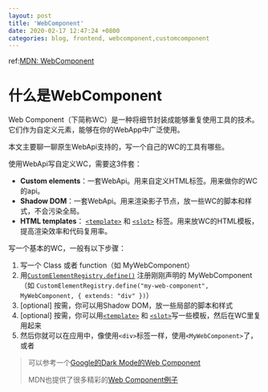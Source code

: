 ```yaml
---
layout: post
title: 'WebComponent'
date: 2020-02-17 12:47:24 +0800
categories: blog, frontend, webcomponent,customcomponent
---
```


ref:[MDN: WebComponent](https://developer.mozilla.org/en-US/docs/Web/Web_Components)

# 什么是WebComponent

Web Component（下简称WC）是一种将细节封装成能够重复使用工具的技术。它们作为自定义元素，能够在你的WebApp中广泛使用。

本文主要聊一聊原生WebApi支持的，写一个自己的WC的工具有哪些。

使用WebApi写自定义WC，需要这3件套：

* **Custom elements**：一套WebApi。用来自定义HTML标签。用来做你的WC的api。
* **Shadow DOM**：一套WebApi。用来渲染影子节点，放一些WC的脚本和样式，不会污染全局。
* **HTML templates**： [`<template>`](https://developer.mozilla.org/en-US/docs/Web/HTML/Element/template) 和 [`<slot>`](https://developer.mozilla.org/en-US/docs/Web/HTML/Element/slot) 标签。用来放WC的HTML模板，提高渲染效率和代码复用率。

写一个基本的WC，一般有以下步骤：

1. 写一个 Class 或者 function（如 MyWebComponent）
2. 用[`CustomElementRegistry.define()`](https://developer.mozilla.org/en-US/docs/Web/API/CustomElementRegistry/define) 注册刚刚声明的 MyWebComponent（如 `CustomElementRegistry.define("my-web-component", MyWebComponent, { extends: "div" })`）
3. [optional] 按需，你可以用Shadow DOM，放一些局部的脚本和样式
4. [optional] 按需，你可以用[`<template>`](https://developer.mozilla.org/en-US/docs/Web/HTML/Element/template) 和 [`<slot>`](https://developer.mozilla.org/en-US/docs/Web/HTML/Element/slot)写一些模板，然后在WC里复用起来
5. 然后你就可以在应用中，像使用`<div>`标签一样，使用`<MyWebComponent>`了，或者

> 可以参考一个[Google的Dark Mode的Web Component](https://googlechromelabs.github.io/dark-mode-toggle/demo/index.html)
>
> MDN也提供了很多精彩的[Web Component例子](https://github.com/mdn/web-components-examples)

